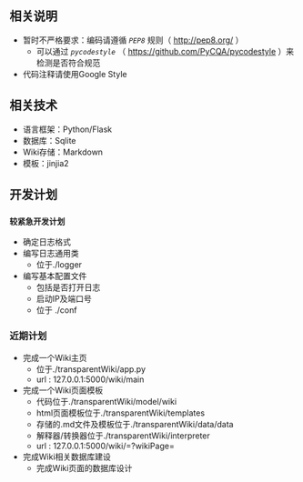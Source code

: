 


## 相关说明 ##
- 暂时不严格要求：编码请遵循 _`PEP8`_ 规则（ http://pep8.org/ ）
    + 可以通过 _`pycodestyle`_ （ https://github.com/PyCQA/pycodestyle ）来检测是否符合规范
- 代码注释请使用Google Style

## 相关技术 ##
- 语言框架：Python/Flask
- 数据库：Sqlite
- Wiki存储：Markdown
- 模板：jinjia2

## 开发计划 ##

### **```较紧急开发计划```** ###
- 确定日志格式
- 编写日志通用类
    - 位于./logger
- 编写基本配置文件
    - 包括是否打开日志
    - 启动IP及端口号
    - 位于 ./conf

### 近期计划 ###
- 完成一个Wiki主页
    + 位于./transparentWiki/app.py
    + url : 127.0.0.1:5000/wiki/main
- 完成一个Wiki页面模板
    + 代码位于./transparentWiki/model/wiki
    + html页面模板位于./transparentWiki/templates
    + 存储的.md文件及模板位于./transparentWiki/data/data
    + 解释器/转换器位于./transparentWiki/interpreter
    + url : 127.0.0.1:5000/wiki/=?wikiPage=<id>
- 完成Wiki相关数据库建设
    + 完成Wiki页面的数据库设计

